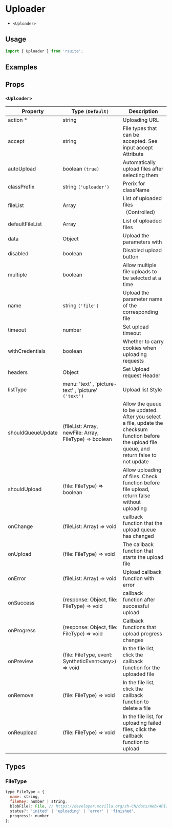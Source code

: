 # Uploader

* `<Uploader>`

## Usage

```js
import { Uploader } from 'rsuite';
```

## Examples

<!--{demo}-->

## Props

### `<Uploader>`

| Property          | Type `(Default)`                                                           | Description                                                                                                                                       |
| ----------------- | -------------------------------------------------------------------------- | ------------------------------------------------------------------------------------------------------------------------------------------------- |
| action \*         | string                                                                     | Uploading URL                                                                                                                                     |
| accept            | string                                                                     | File types that can be accepted. See input accept Attribute                                                                                       |
| autoUpload        | boolean `(true)`                                                           | Automatically upload files after selecting them                                                                                                   |
| classPrefix       | string `('uploader')`                                                      | Prerix for className                                                                                                                              |
| fileList          | Array<FileType>                                                            | List of uploaded files （Controlled）                                                                                                             |
| defaultFileList   | Array<FileType>                                                            | List of uploaded files                                                                                                                            |
| data              | Object                                                                     | Upload the parameters with                                                                                                                        |
| disabled          | boolean                                                                    | Disabled upload button                                                                                                                            |
| multiple          | boolean                                                                    | Allow multiple file uploads to be selected at a time                                                                                              |
| name              | string `('file')`                                                          | Upload the parameter name of the corresponding file                                                                                               |
| timeout           | number                                                                     | Set upload timeout                                                                                                                                |
| withCredentials   | boolean                                                                    | Whether to carry cookies when uploading requests                                                                                                  |
| headers           | Object                                                                     | Set Upload request Header                                                                                                                         |
| listType          | menu: 'text' , 'picture-text' , 'picture' `('text')`                       | Upload list Style                                                                                                                                 |
| shouldQueueUpdate | (fileList: Array<FileType>, newFile: Array<FileType>, FileType) => boolean | Allow the queue to be updated. After you select a file, update the checksum function before the upload file queue, and return false to not update |
| shouldUpload      | (file: FileType) => boolean                                                | Allow uploading of files. Check function before file upload, return false without uploading                                                       |
| onChange          | (fileList: Array<FileType>) => void                                        | callback function that the upload queue has changed                                                                                               |
| onUpload          | (file: FileType) => void                                                   | The callback function that starts the upload file                                                                                                 |
| onError           | (fileList: Array<FileType>) => void                                        | Upload callback function with error                                                                                                               |
| onSuccess         | (response: Object, file: FileType) => void                                 | callback function after successful upload                                                                                                         |
| onProgress        | (response: Object, file: FileType) => void                                 | Callback functions that upload progress changes                                                                                                   |
| onPreview         | (file: FileType, event: SyntheticEvent&lt;any&gt;) => void                 | In the file list, click the callback function for the uploaded file                                                                               |
| onRemove          | (file: FileType) => void                                                   | In the file list, click the callback function to delete a file                                                                                    |
| onReupload        | (file: FileType) => void                                                   | In the file list, for uploading failed files, click the callback function to upload                                                               |

## Types

### FileType

```js
type FileType = {
  name: string,
  fileKey: number | string,
  blobFile?: File, // https://developer.mozilla.org/zh-CN/docs/Web/API/File
  status?: 'inited' | 'uploading' | 'error' | 'finished',
  progress?: number
};
```
